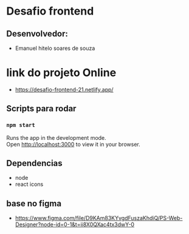 # Desafio frontend
## Desenvolvedor:
- Emanuel hitelo soares de souza 
# link do projeto Online 
- https://desafio-frontend-21.netlify.app/
## Scripts para rodar
### `npm start`

Runs the app in the development mode.\
Open [http://localhost:3000](http://localhost:3000) to view it in your browser.

## Dependencias
- node
- react icons

## base no figma 
- https://www.figma.com/file/D9KAm83KYvgdFuszaKhdiQ/PS-Web-Designer?node-id=0-1&t=ii8X0QXac4tx3dwY-0